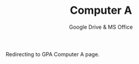 ﻿---
layout: distill
title: Computer A
subtitle: Google Drive & MS Office
description: 2013-2016 • 국제영재아카데미
logo: gpa-logo.png
img:
importance: 3
category: Gpa

redirect: https://aaron.kr/content/about/teaching/
---

Redirecting to GPA Computer A page.
